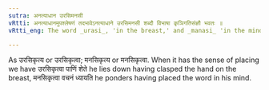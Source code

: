 ```yaml
---
sutra: अनत्याधान उरसिमनसी
vRtti: अनत्याधानमुपश्लेषणं तदभावेऽनत्याधाने उरसिमनसी शब्दौ विभाषा कृञिगतिसंज्ञौ भवतः ॥
vRtti_eng: The word _urasi_, 'in the breast,' and _manasi_ 'in the mind' are optionally _gati_ when the verb _kri_ follows, provided that they are not used in the sense of 'placing.'

---
```

As उरसिकृत्य or उरसिकृत्वा; मनसिकृत्य or मनसिकृत्वा. When it has the sense of placing we have उरसिकृत्वा पाणिं शेते he lies down having clasped the hand on the breast, मनसिकृत्वा वचनं ध्यायति he ponders having placed the word in his mind.